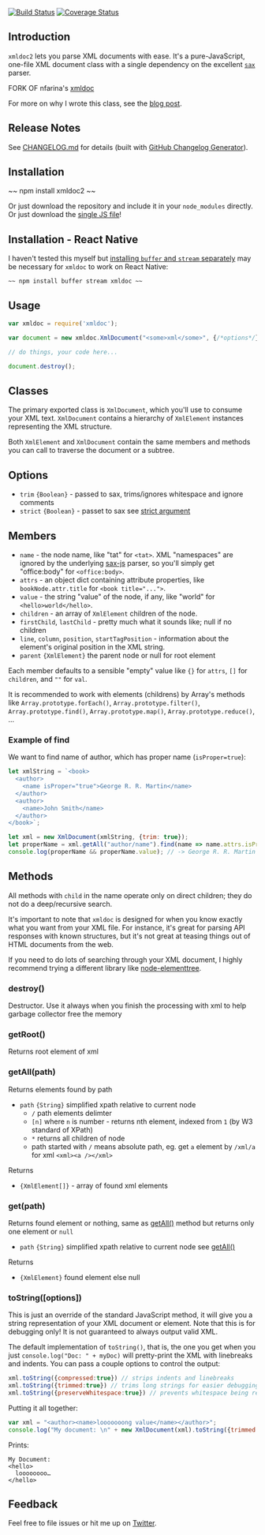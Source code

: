 
[![Build Status](https://travis-ci.org/nfarina/xmldoc.svg)](https://travis-ci.org/nfarina/xmldoc)
[![Coverage Status](https://coveralls.io/repos/github/nfarina/xmldoc/badge.svg?branch=master)](https://coveralls.io/github/nfarina/xmldoc?branch=master)

## Introduction

`xmldoc2` lets you parse XML documents with ease. It's a pure-JavaScript, one-file XML document class with a single dependency on the excellent [`sax`][sax] parser.

FORK OF nfarina's [xmldoc](https://github.com/nfarina/xmldoc) 

For more on why I wrote this class, see the [blog post][blog].

  [blog]: http://nfarina.com/post/34302964969/a-lightweight-xml-document-class-for-nodejs-javascript

## Release Notes

See [CHANGELOG.md](./CHANGELOG.md) for details (built with [GitHub Changelog Generator](https://skywinder.github.io/github-changelog-generator/)).

## Installation

~~ npm install xmldoc2 ~~

Or just download the repository and include it in your `node_modules` directly. Or just download the [single JS file][blob]!

  [blob]: https://github.com/jaroslavmoravec/xmldoc2/blob/master/lib/xmldoc2.js

## Installation - React Native

I haven't tested this myself but [installing `buffer` and `stream` separately](https://github.com/nfarina/xmldoc/issues/38) may be necessary for `xmldoc` to work on React Native:

    ~~ npm install buffer stream xmldoc ~~

## Usage

```js
var xmldoc = require('xmldoc');

var document = new xmldoc.XmlDocument("<some>xml</some>", {/*options*/});

// do things, your code here...

document.destroy();
```

## Classes

The primary exported class is `XmlDocument`, which you'll use to consume your XML text. `XmlDocument` contains a hierarchy of `XmlElement` instances representing the XML structure.

Both `XmlElement` and `XmlDocument` contain the same members and methods you can call to traverse the document or a subtree.

## Options

* `trim` `{Boolean}` - passed to sax, trims/ignores whitespace and ignore comments 
* `strict` `{Boolean}` - passet to sax see [strict argument](https://github.com/isaacs/sax-js#arguments)

## Members

* `name` - the node name, like "tat" for `<tat>`. XML "namespaces" are ignored by the underlying [sax-js](https://github.com/isaacs/sax-js) parser, so you'll simply get "office:body" for `<office:body>`.
* `attrs` - an object dict containing attribute properties, like `bookNode.attr.title` for `<book title="...">`.
* `value` - the string "value" of the node, if any, like "world" for `<hello>world</hello>`.
* `children` - an array of `XmlElement` children of the node.
* `firstChild`, `lastChild` - pretty much what it sounds like; null if no children
* `line`, `column`, `position`, `startTagPosition` - information about the element's original position in the XML string.
* `parent` `{XmlElement}` the parent node or null for root element

Each member defaults to a sensible "empty" value like `{}` for `attrs`, `[]` for `children`, and `""` for `val`.

It is recommended to work with elements (childrens) by Array's methods like `Array.prototype.forEach()`, `Array.prototype.filter()`, `Array.prototype.find()`, `Array.prototype.map()`, `Array.prototype.reduce()`, ...

### Example of find

We want to find name of author, which has proper name (`isProper=true`):

```js
let xmlString = `<book>
  <author>
    <name isProper="true">George R. R. Martin</name>
  </author>
  <author>
    <name>John Smith</name>
  </author>
</book>`;

let xml = new XmlDocument(xmlString, {trim: true});
let properName = xml.getAll("author/name").find(name => name.attrs.isProper === "true");
console.log(properName && properName.value); // -> George R. R. Martin
```

## Methods

All methods with `child` in the name operate only on direct children; they do not do a deep/recursive search.

It's important to note that `xmldoc` is designed for when you know exactly what you want from your XML file. For instance, it's great for parsing API responses with known structures, but it's not great at teasing things out of HTML documents from the web.

If you need to do lots of searching through your XML document, I highly recommend trying a different library like [node-elementtree](https://github.com/racker/node-elementtree).

### destroy()

Destructor. Use it always when you finish the processing with xml to help garbage collector free the memory

### getRoot()

Returns root element of xml

### getAll(path)

Returns elements found by path

* `path` `{String}` simplified xpath relative to current node
  * `/` path elements delimter
  * `[n]` where `n` is number - returns nth element, indexed from `1` (by W3 standard of XPath)
  * `*` returns all children of node
  * path started with `/` means absolute path, eg. get `a` element by `/xml/a` for xml `<xml><a /></xml>`

Returns

* `{XmlElement[]}` - array of found xml elements

### get(path) 

Returns found element or nothing, same as [getAll()](#getAll) method but returns only one element or `null`

* `path` `{String}` simplified xpath relative to current node see [getAll()](#getAll(path))

Returns

* `{XmlElement}` found element else null

### toString([options])

This is just an override of the standard JavaScript method, it will give you a string representation of your XML document or element. Note that this is for debugging only! It is not guaranteed to always output valid XML.

The default implementation of `toString()`, that is, the one you get when you just `console.log("Doc: " + myDoc)` will pretty-print the XML with linebreaks and indents. You can pass a couple options to control the output:

```js
xml.toString({compressed:true}) // strips indents and linebreaks
xml.toString({trimmed:true}) // trims long strings for easier debugging
xml.toString({preserveWhitespace:true}) // prevents whitespace being removed from around element values
```

Putting it all together:

```js
var xml = "<author><name>looooooong value</name></author>";
console.log("My document: \n" + new XmlDocument(xml).toString({trimmed:true}))
```

Prints:

    My Document:
    <hello>
      loooooooo…
    </hello>

## Feedback

Feel free to file issues or hit me up on [Twitter][twitter].

  [underscore]: http://underscorejs.org
  [XPath]: http://en.wikipedia.org/wiki/XPath
  [twitter]: http://twitter.com/nfarina
  [sax]: https://github.com/isaacs/sax-js

